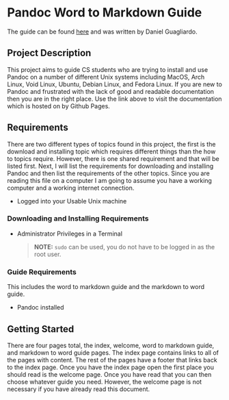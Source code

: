 # Pandoc Word to Markdown Guide

The guide can be found [here](https://guagliardod.github.io/engl3814_a2/) and was written by Daniel Guagliardo.

## Project Description

This project aims to guide CS students who are trying to install and use Pandoc on a number of different Unix systems including MacOS, Arch Linux, Void Linux, Ubuntu, Debian Linux, and Fedora Linux.  If you are new to Pandoc and frustrated with the lack of good and readable documentation then you are in the right place.  Use the link above to visit the documentation which is hosted on by Github Pages.

## Requirements

There are two different types of topics found in this project, the first is the download and installing topic which requires different things than the how to topics require.  However, there is one shared requirement and that will be listed first.  Next, I will list the requirements for downloading and installing Pandoc and then list the requirements of the other topics.  Since you are reading this file on a computer I am going to assume you have a working computer and a working internet connection.

- Logged into your Usable Unix machine

### Downloading and Installing Requirements 

- Administrator Privileges in a Terminal
  > **NOTE:** `sudo` can be used, you do not have to be logged in as the root user.

### Guide Requirements

This includes the word to markdown guide and the markdown to word guide.

- Pandoc installed

## Getting Started

There are four pages total, the index, welcome, word to markdown guide, and markdown to word guide pages.  The index page contains links to all of the pages with content.  The rest of the pages have a footer that links back to the index page.  Once you have the index page open the first place you should read is the welcome page.  Once you have read that you can then choose whatever guide you need.  However, the welcome page is not necessary if you have already read this document.

